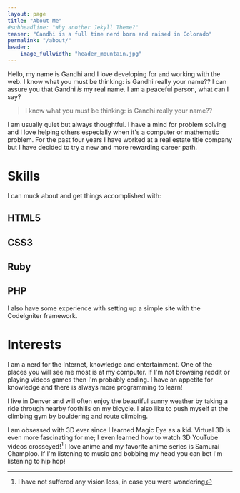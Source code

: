 ```yaml
---
layout: page
title: "About Me"
#subheadline: "Why another Jekyll Theme?"
teaser: "Gandhi is a full time nerd born and raised in Colorado"
permalink: "/about/"
header:
    image_fullwidth: "header_mountain.jpg"
---
```

Hello, my name is Gandhi and I love developing for and working with the web. I know what you must be thinking: is Gandhi really your name?? I can assure you that Gandhi *is* my real name. I am a peaceful person, what can I say?
<blockquote>I know what you must be thinking: is Gandhi really your name??</blockquote>
I am usually quiet but always thoughtful. I have a mind for problem solving and I love helping others especially when it's a computer or mathematic problem. For the past four years I have worked at a real estate title company but I have decided to try a new and more rewarding career path.

# Skills

I can muck about and get things accomplished with:

<div id="skills-list">
<h2><i class="fa fa-fw fa-html5"></i> HTML5</h2>

<h2><i class="fa fa-fw fa-css3"></i> CSS3</h2>

<h2><i class="fa fa-fw fa-diamond"></i> Ruby</h2>

<h2><span id="span-php"><?></span> PHP</h2>
</div>

I also have some experience with setting up a simple site with the CodeIgniter framework.

# Interests

I am a nerd for the Internet, knowledge and entertainment. One of the places you will see me most is at my computer. If I'm not browsing reddit or playing videos games then I'm probably coding. I have an appetite for knowledge and there is always more programming to learn!

I live in Denver and will often enjoy the beautiful sunny weather by taking a ride through nearby foothills on my bicycle. I also like to push myself at the climbing gym by bouldering and route climbing.

I am obsessed with 3D ever since I learned Magic Eye as a kid. Virtual 3D is even more fascinating for me; I even learned how to watch 3D YouTube videos crosseyed![^1] I love anime and my favorite anime series is Samurai Champloo. If I'm listening to music and bobbing my head you can bet I'm listening to hip hop!

[^1]: I have not suffered any vision loss, in case you were wondering
